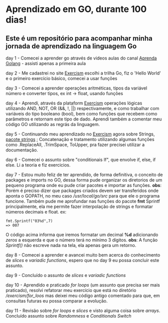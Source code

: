 # Aprendizado em GO, durante 100 dias!

## Este é um repositório para acompanhar minha jornada de aprendizado na linguagem Go

day 1 - Comecei a aprender go através de videos aulas do canal [Aprenda Golang](https://youtu.be/bOlnyWOjVIo?si=kdFFeu08PQa5Leu1) - assisti apenas a primeira aula

day 2 - Me cadastrei no site [Exercism](https://exercism.org) escolhi a trilha Go, fiz o 'Hello World' e o primeiro exercício básico, comecei a usar funções

day 3 - Comecei a aprender operações aritméticas, tipos da variável número e converter tipos, ex int -> float, usando funções 

day 4 - Aprendi, através da plataform [Exercism](https://exercism.org) operações lógicas utilizando AND, NOT, OR (&&, !, ||) respectivamente, e como trabalhar com variáveis do tipo booleano (bool), bem como funções que recebem como parâmetros e retornam
este tipo de dado. Aprendi também a comentar meu código GO utilizando as regrás da linguagem.

day 5 - Continuando meu aprendizado no [Exercism](https://exercism.org) agora sobre Strings, [pacote strings](https://pkg.go.dev/strings#pkg-functions) ; Concatenação e tratamento utilizando algumas funções como .ReplaceAll, .TrimSpace, ToUpper, pra fazer precisei utilizar a documentação. 

day 6 - Comecei o assunto sobre "conditionais If", que envolve if, else, if else. Li a teoria e fiz exercicios.

day 7 - Estou muito feliz de ter aprendido, de forma definitiva, o conceito de packages e imports no GO, dessa forma pude organizar os diretorios de um pequeno programa
onde eu pude criar pacotes e importar as funções. 
__obs__: Porém é preciso dizer que packages criados devem ser transferidos onde aponta o GOPATH, no meu caso _/usr/local/go/src_ para que ele o programa funcione.
Também pude me aprofundar nas funções do pacote __fmt__ Sprintf principalmente, ela me permite fazer interpolação de strings e formatar números decimais e float.
ex:
```
fmt.Sprintf("03%d",7)
=> 007
```
O código acima informa que iremos formatar um decimal __%d__ adicionando _zeros_ a esquerda e que o número terá no mínimo 3 dígitos.
__obs__: A função _Sprintf()_ não escreve nada na tela, ela apenas gera um retorno.

day 8 - Comecei a aprender e avancei muito bem acerca do conhecimento de _slices_ e _variadic functions_, espero que no day 9 eu possa concluir este assunto.

day 9 - Concluído o assunto de _slices_ e _variadic functions_

day 10 - Aprendido e praticado _for loops_ (um assunto que precisa ser mais praticado), resolvi refatorar meu exercício que está no diretório _/exercism/for_loos_ mas deixei meu código antigo comentado para que, em consultas futuras eu possa comparar a evolução.

day 11 - Revisão sobre _for loops_ e _slices_ e visto alguma coisa sobre _arrays_. Concluído assunto sobre _Randomness_ e _Conditionals Switch_
